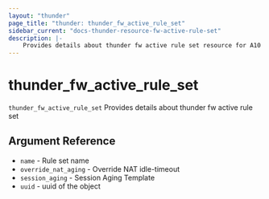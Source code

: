 ```yaml
---
layout: "thunder"
page_title: "thunder: thunder_fw_active_rule_set"
sidebar_current: "docs-thunder-resource-fw-active-rule-set"
description: |-
	Provides details about thunder fw active rule set resource for A10
---
```


# thunder\_fw\_active\_rule\_set

`thunder_fw_active_rule_set` Provides details about thunder fw active rule set

## Argument Reference

* `name` - Rule set name
* `override_nat_aging` - Override NAT idle-timeout
* `session_aging` - Session Aging Template
* `uuid` - uuid of the object

